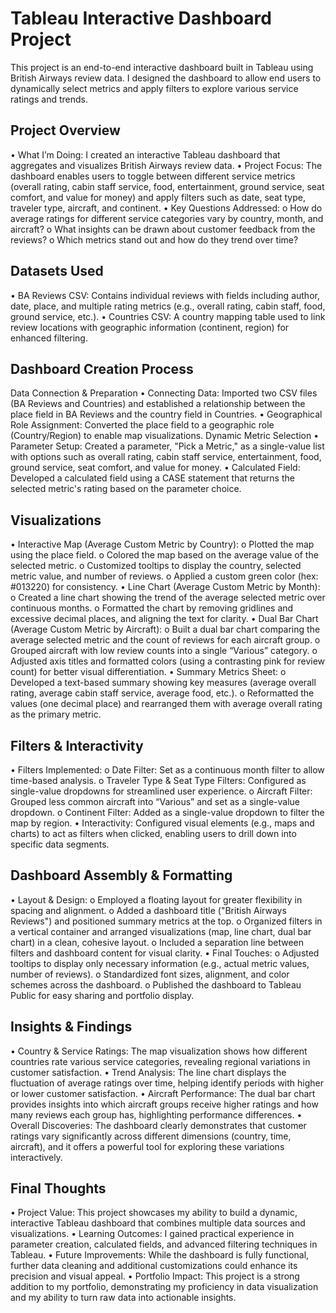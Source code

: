 # Tableau Interactive Dashboard Project

This project is an end-to-end interactive dashboard built in Tableau using British Airways review data. I designed the dashboard to allow end users to dynamically select metrics and apply filters to explore various service ratings and trends.
## Project Overview
•	What I’m Doing:
I created an interactive Tableau dashboard that aggregates and visualizes British Airways review data.
•	Project Focus:
The dashboard enables users to toggle between different service metrics (overall rating, cabin staff service, food, entertainment, ground service, seat comfort, and value for money) and apply filters such as date, seat type, traveler type, aircraft, and continent.
•	Key Questions Addressed: 
o	How do average ratings for different service categories vary by country, month, and aircraft?
o	What insights can be drawn about customer feedback from the reviews?
o	Which metrics stand out and how do they trend over time?

## Datasets Used
•	BA Reviews CSV:
Contains individual reviews with fields including author, date, place, and multiple rating metrics (e.g., overall rating, cabin staff, food, ground service, etc.).
•	Countries CSV:
A country mapping table used to link review locations with geographic information (continent, region) for enhanced filtering.

## Dashboard Creation Process
Data Connection & Preparation
•	Connecting Data:
Imported two CSV files (BA Reviews and Countries) and established a relationship between the place field in BA Reviews and the country field in Countries.
•	Geographical Role Assignment:
Converted the place field to a geographic role (Country/Region) to enable map visualizations.
Dynamic Metric Selection
•	Parameter Setup:
Created a parameter, "Pick a Metric," as a single-value list with options such as overall rating, cabin staff service, entertainment, food, ground service, seat comfort, and value for money.
•	Calculated Field:
Developed a calculated field using a CASE statement that returns the selected metric's rating based on the parameter choice.

## Visualizations
•	Interactive Map (Average Custom Metric by Country): 
o	Plotted the map using the place field.
o	Colored the map based on the average value of the selected metric.
o	Customized tooltips to display the country, selected metric value, and number of reviews.
o	Applied a custom green color (hex: #013220) for consistency.
•	Line Chart (Average Custom Metric by Month): 
o	Created a line chart showing the trend of the average selected metric over continuous months.
o	Formatted the chart by removing gridlines and excessive decimal places, and aligning the text for clarity.
•	Dual Bar Chart (Average Custom Metric by Aircraft): 
o	Built a dual bar chart comparing the average selected metric and the count of reviews for each aircraft group.
o	Grouped aircraft with low review counts into a single “Various” category.
o	Adjusted axis titles and formatted colors (using a contrasting pink for review count) for better visual differentiation.
•	Summary Metrics Sheet: 
o	Developed a text-based summary showing key measures (average overall rating, average cabin staff service, average food, etc.).
o	Reformatted the values (one decimal place) and rearranged them with average overall rating as the primary metric.

## Filters & Interactivity
•	Filters Implemented: 
o	Date Filter: Set as a continuous month filter to allow time-based analysis.
o	Traveler Type & Seat Type Filters: Configured as single-value dropdowns for streamlined user experience.
o	Aircraft Filter: Grouped less common aircraft into “Various” and set as a single-value dropdown.
o	Continent Filter: Added as a single-value dropdown to filter the map by region.
•	Interactivity:
Configured visual elements (e.g., maps and charts) to act as filters when clicked, enabling users to drill down into specific data segments.

## Dashboard Assembly & Formatting
•	Layout & Design: 
o	Employed a floating layout for greater flexibility in spacing and alignment.
o	Added a dashboard title ("British Airways Reviews") and positioned summary metrics at the top.
o	Organized filters in a vertical container and arranged visualizations (map, line chart, dual bar chart) in a clean, cohesive layout.
o	Included a separation line between filters and dashboard content for visual clarity.
•	Final Touches: 
o	Adjusted tooltips to display only necessary information (e.g., actual metric values, number of reviews).
o	Standardized font sizes, alignment, and color schemes across the dashboard.
o	Published the dashboard to Tableau Public for easy sharing and portfolio display.

## Insights & Findings
•	Country & Service Ratings:
The map visualization shows how different countries rate various service categories, revealing regional variations in customer satisfaction.
•	Trend Analysis:
The line chart displays the fluctuation of average ratings over time, helping identify periods with higher or lower customer satisfaction.
•	Aircraft Performance:
The dual bar chart provides insights into which aircraft groups receive higher ratings and how many reviews each group has, highlighting performance differences.
•	Overall Discoveries:
The dashboard clearly demonstrates that customer ratings vary significantly across different dimensions (country, time, aircraft), and it offers a powerful tool for exploring these variations interactively.

## Final Thoughts
•	Project Value:
This project showcases my ability to build a dynamic, interactive Tableau dashboard that combines multiple data sources and visualizations.
•	Learning Outcomes:
I gained practical experience in parameter creation, calculated fields, and advanced filtering techniques in Tableau.
•	Future Improvements:
While the dashboard is fully functional, further data cleaning and additional customizations could enhance its precision and visual appeal.
•	Portfolio Impact:
This project is a strong addition to my portfolio, demonstrating my proficiency in data visualization and my ability to turn raw data into actionable insights.
